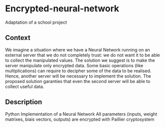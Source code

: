 # Encrypted-neural-network
Adaptation of a school project


## Context
We imagine a situation where we have a Neural Network running on an external server that we do not completely trust: we do not want it to be able to collect the manipulated values.
The solution we suggest is to make the server manipulate only encrypted data. Some basic operations (like multiplications) can require to decipher some of the data to be realised. Hence, another server will be necessary to implement the solution.
The proposed solution garanties that even the second server will be able to collect useful data.


## Description
Python Implementation of a Neural Network 
All parameters (inputs, weight matrixes, biais vectors, outputs) are encrypted with Paillier cryptosystem
